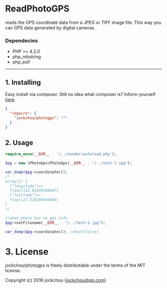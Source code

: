 # ReadPhotoGPS

reads the GPS coordinate data from a JPEG or TIFF image file. This way you can GPS data generated by digital cameras.

### Dependecies

- PHP >= 4.2.0
- php_mbstring
- php_exif

-------------------------------------------------

## 1. Installing

Easy install via composer. Still no idea what composer is? Inform yourself [here](http://getcomposer.org).

```json
{
  "require": {
    "jockchou/photogps": "*"
  }
}
```


## 2. Usage
```php
require_once(__DIR__ . '/../vendor/autoload.php');

$pg = new \PhotoGps\PhotoGps(__DIR__ . "/../test-1.jpg");

var_dump($pg->coordinate());
/*
array(2) {
  ["longitude"]=>
  float(113.92439166667)
  ["latitude"]=>
  float(22.529294444444)
}
*/

//when photo has no gps info
$pg->setFilename(__DIR__ . "/../test-2.jpg");

var_dump($pg->coordinate()); //bool(false)

```


# 3. License

jockchou/photogps is freely distributable under the terms of the MIT license.

Copyright (c) 2016 jockchou ([jockchou@qq.com](mailto:jockchou@qq.com))